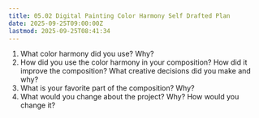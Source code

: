 ```yaml
---
title: 05.02 Digital Painting Color Harmony Self Drafted Plan
date: 2025-09-25T09:00:00Z
lastmod: 2025-09-25T08:41:34
---
```


1. What color harmony did you use? Why?
2. How did you use the color harmony in your composition? How did it improve the composition? What creative decisions did you make and why?
3. What is your favorite part of the composition? Why?
4. What would you change about the project? Why? How would you change it?
